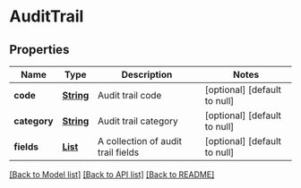 # AuditTrail
## Properties

Name | Type | Description | Notes
------------ | ------------- | ------------- | -------------
**code** | [**String**](string.md) | Audit trail code | [optional] [default to null]
**category** | [**String**](string.md) | Audit trail category | [optional] [default to null]
**fields** | [**List**](string.md) | A collection of audit trail fields | [optional] [default to null]

[[Back to Model list]](../README.md#documentation-for-models) [[Back to API list]](../README.md#documentation-for-api-endpoints) [[Back to README]](../README.md)

